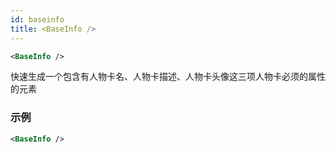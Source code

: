 ```yaml
---
id: baseinfo
title: <BaseInfo />
---
```


```xml
<BaseInfo />
```

快速生成一个包含有人物卡名、人物卡描述、人物卡头像这三项人物卡必须的属性的元素

### 示例

```xml layoutTemplate
<BaseInfo />
```
